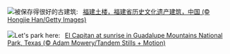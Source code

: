 ![](https://www.bing.com/th?id=OHR.TulouFujian_ZH-CN4287018074_UHD.jpg&w=1000)被保存得很好的古建筑:&nbsp;&ensp;[福建土楼，福建省历史文化遗产建筑，中国 (© Hongjie Han/Getty Images)](https://www.bing.com/th?id=OHR.TulouFujian_ZH-CN4287018074_UHD.jpg)
<br><br/>
![](https://www.bing.com/th?id=OHR.GuadalupeTexas_EN-US5906260854_UHD.jpg&w=1000)Let's park here:&nbsp;&ensp;[El Capitan at sunrise in Guadalupe Mountains National Park, Texas (© Adam Mowery/Tandem Stills + Motion)](https://www.bing.com/th?id=OHR.GuadalupeTexas_EN-US5906260854_UHD.jpg)
<br><br/>
